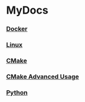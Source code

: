 # MyDocs

### [Docker](/Docker.md)
### [Linux](/Linux.md)
### [CMake](/CMake.md)
### [CMake Advanced Usage](/CMake-Advanced-Usage.md)
### [Python](/Python.md)
